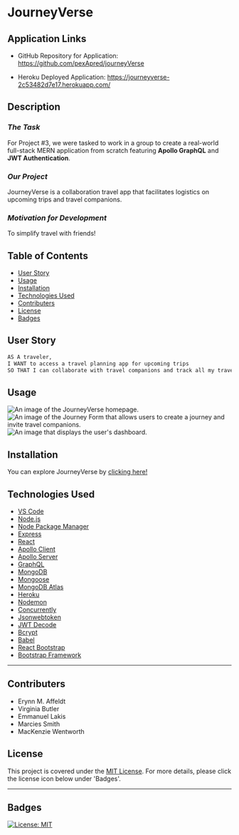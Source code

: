 # JourneyVerse


## Application Links

* GitHub Repository for Application: https://github.com/pexApred/journeyVerse

* Heroku Deployed Application: https://journeyverse-2c53482d7e17.herokuapp.com/


## Description

### *The Task*

For Project #3, we were tasked to work in a group to create a real-world full-stack MERN application from scratch featuring **Apollo GraphQL** and **JWT Authentication**.

### *Our Project*

JourneyVerse is a collaboration travel app that facilitates logistics on upcoming trips and travel companions.

### *Motivation for Development*

To simplify travel with friends!


## Table of Contents 

- [User Story](#user-story)
- [Usage](#usage)
- [Installation](#installation)
- [Technologies Used](#technologies-used)
- [Contributers](#contributers)
- [License](#license)
- [Badges](#badges)


## User Story

```md
AS A traveler, 
I WANT to access a travel planning app for upcoming trips
SO THAT I can collaborate with travel companions and track all my travel details in one place
```

## Usage

![An image of the JourneyVerse homepage.](./assets/images/.png)
![An image of the Journey Form that allows users to create a journey and invite travel companions.](./assets/images/.png)
![An image that displays the user's dashboard.](./assets/images/.png)


## Installation

You can explore JourneyVerse by [clicking here!](https://journeyverse-2c53482d7e17.herokuapp.com/) 


## Technologies Used

* [VS Code](https://code.visualstudio.com/)
* [Node.js](https://nodejs.org/en)
* [Node Package Manager](https://www.npmjs.com/)
* [Express](https://expressjs.com/)
* [React](https://react.dev/)
* [Apollo Client](https://www.apollographql.com/docs/react/)
* [Apollo Server](https://www.apollographql.com/docs/apollo-server/)
* [GraphQL](https://graphql.com/)
* [MongoDB](https://www.mongodb.com/)
* [Mongoose](https://www.npmjs.com/package/mongoose)
* [MongoDB Atlas](https://www.mongodb.com/docs/atlas/)
* [Heroku](https://www.heroku.com/)
* [Nodemon](https://www.npmjs.com/package/nodemon)
* [Concurrently](https://www.npmjs.com/package/concurrently)
* [Jsonwebtoken](https://www.npmjs.com/package/jsonwebtoken)
* [JWT Decode](https://jwt.io/)
* [Bcrypt](https://www.npmjs.com/package/bcrypt)
* [Babel](https://babeljs.io/docs/)
* [React Bootstrap](https://www.npmjs.com/package/react-bootstrap)
* [Bootstrap Framework](https://getbootstrap.com/)

---

## Contributers

- Erynn M. Affeldt
- Virginia Butler
- Emmanuel Lakis
- Marcies Smith
- MacKenzie Wentworth


## License
This project is covered under the [MIT License](./LICENSE). For more details, please click the license icon below under 'Badges'.

---

## Badges

[![License: MIT](https://img.shields.io/badge/License-MIT-yellow.svg)](https://opensource.org/licenses/MIT)